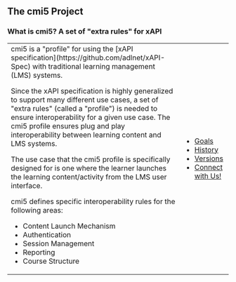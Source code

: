 ## The cmi5 Project


### What is cmi5? A set of "extra rules" for xAPI

<table style="border: 0px;">
<tr>
  <td>
cmi5 is a "profile" for using the [xAPI specification](https://github.com/adlnet/xAPI-Spec) with traditional learning management (LMS) systems.

Since the xAPI specification is highly generalized to support many different use cases, a set of "extra rules" (called a "profile") is needed to ensure interoperability for a given use case. The cmi5 profile ensures plug and play interoperability between learning content and LMS systems.

The use case that the cmi5 profile is specifically designed for is one where the learner launches the learning content/activity from the LMS user interface.

cmi5 defines specific interoperability rules for the following areas:

- Content Launch Mechanism
- Authentication
- Session Management
- Reporting
- Course Structure</td>
<td>
 
  * [Goals]()
  * [History]()
  * [Versions]()
  * [Connect with Us!]()

</td>
</tr>
</table>

